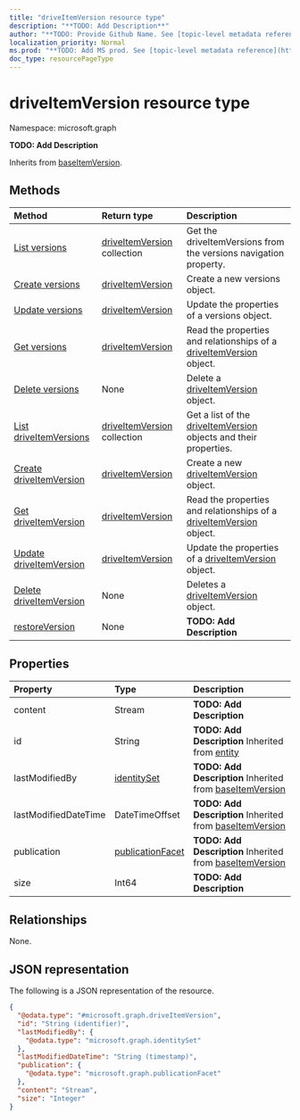 ```yaml
---
title: "driveItemVersion resource type"
description: "**TODO: Add Description**"
author: "**TODO: Provide Github Name. See [topic-level metadata reference](https://msgo.azurewebsites.net/add/document/guidelines/metadata.html#topic-level-metadata)**"
localization_priority: Normal
ms.prod: "**TODO: Add MS prod. See [topic-level metadata reference](https://msgo.azurewebsites.net/add/document/guidelines/metadata.html#topic-level-metadata)**"
doc_type: resourcePageType
---
```


# driveItemVersion resource type

Namespace: microsoft.graph

**TODO: Add Description**


Inherits from [baseItemVersion](../resources/baseitemversion.md).

## Methods
|Method|Return type|Description|
|:---|:---|:---|
|[List versions](../api/driveitem-list-versions.md)|[driveItemVersion](../resources/driveitemversion.md) collection|Get the driveItemVersions from the versions navigation property.|
|[Create versions](../api/driveitem-post-versions.md)|[driveItemVersion](../resources/driveitemversion.md)|Create a new versions object.|
|[Update versions](../api/driveitem-update-versions.md)|[driveItemVersion](../resources/driveitemversion.md)|Update the properties of a versions object.|
|[Get versions](../api/driveitem-get-driveitemversion.md)|[driveItemVersion](../resources/driveitemversion.md)|Read the properties and relationships of a [driveItemVersion](../resources/driveitemversion.md) object.|
|[Delete versions](../api/driveitem-delete-versions.md)|None|Delete a [driveItemVersion](../resources/driveitemversion.md) object.|
|[List driveItemVersions](../api/driveitemversion-list.md)|[driveItemVersion](../resources/driveitemversion.md) collection|Get a list of the [driveItemVersion](../resources/driveitemversion.md) objects and their properties.|
|[Create driveItemVersion](../api/driveitemversion-create.md)|[driveItemVersion](../resources/driveitemversion.md)|Create a new [driveItemVersion](../resources/driveitemversion.md) object.|
|[Get driveItemVersion](../api/driveitemversion-get.md)|[driveItemVersion](../resources/driveitemversion.md)|Read the properties and relationships of a [driveItemVersion](../resources/driveitemversion.md) object.|
|[Update driveItemVersion](../api/driveitemversion-update.md)|[driveItemVersion](../resources/driveitemversion.md)|Update the properties of a [driveItemVersion](../resources/driveitemversion.md) object.|
|[Delete driveItemVersion](../api/driveitemversion-delete.md)|None|Deletes a [driveItemVersion](../resources/driveitemversion.md) object.|
|[restoreVersion](../api/driveitemversion-restoreversion.md)|None|**TODO: Add Description**|

## Properties
|Property|Type|Description|
|:---|:---|:---|
|content|Stream|**TODO: Add Description**|
|id|String|**TODO: Add Description** Inherited from [entity](../resources/entity.md)|
|lastModifiedBy|[identitySet](../resources/identityset.md)|**TODO: Add Description** Inherited from [baseItemVersion](../resources/baseitemversion.md)|
|lastModifiedDateTime|DateTimeOffset|**TODO: Add Description** Inherited from [baseItemVersion](../resources/baseitemversion.md)|
|publication|[publicationFacet](../resources/publicationfacet.md)|**TODO: Add Description** Inherited from [baseItemVersion](../resources/baseitemversion.md)|
|size|Int64|**TODO: Add Description**|

## Relationships
None.

## JSON representation
The following is a JSON representation of the resource.
<!-- {
  "blockType": "resource",
  "keyProperty": "id",
  "@odata.type": "microsoft.graph.driveItemVersion",
  "baseType": "microsoft.graph.baseItemVersion",
  "openType": false
}
-->
``` json
{
  "@odata.type": "#microsoft.graph.driveItemVersion",
  "id": "String (identifier)",
  "lastModifiedBy": {
    "@odata.type": "microsoft.graph.identitySet"
  },
  "lastModifiedDateTime": "String (timestamp)",
  "publication": {
    "@odata.type": "microsoft.graph.publicationFacet"
  },
  "content": "Stream",
  "size": "Integer"
}
```

